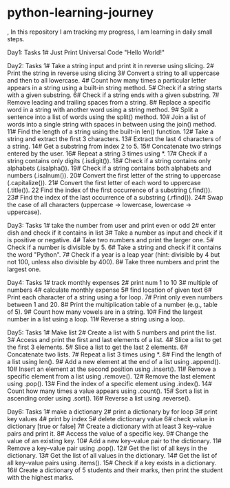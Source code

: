 # python-learning-journey
, In this repository I am tracking my progress, I am learning in daily small steps.

Day1: Tasks
    1# Just Print Universal Code "Hello World!"

Day2: Tasks
    1# Take a string input and print it in reverse using slicing.
    2# Print the string in reverse using slicing
    3# Convert a string to all uppercase and then to all lowercase.
    4# Count how many times a particular letter appears in a string using a built-in string method.
    5# Check if a string starts with a given substring.
    6# Check if a string ends with a given substring.
    7# Remove leading and trailing spaces from a string.
    8# Replace a specific word in a string with another word using a string method.
    9# Split a sentence into a list of words using the split() method.
    10# Join a list of words into a single string with spaces in between using the join() method.
    11# Find the length of a string using the built-in len() function.
    12# Take a string and extract the first 3 characters.
    13# Extract the last 4 characters of a string.
    14# Get a substring from index 2 to 5.
    15# Concatenate two strings entered by the user.
    16# Repeat a string 3 times using *.
    17# Check if a string contains only digits (.isdigit()).
    18# Check if a string contains only alphabets (.isalpha()).
    19# Check if a string contains both alphabets and numbers (.isalnum()).
    20# Convert the first letter of the string to uppercase (.capitalize()).
    21# Convert the first letter of each word to uppercase (.title()).
    22 Find the index of the first occurrence of a substring (.find()).
    23# Find the index of the last occurrence of a substring (.rfind()).
    24# Swap the case of all characters (uppercase → lowercase, lowercase → uppercase).

Day3: Tasks
    1# take the number from user and print even or odd
    2# enter dish and check if it contains in list
    3# Take a number as input and check if it is positive or negative.
    4# Take two numbers and print the larger one.
    5# Check if a number is divisible by 5.
    6# Take a string and check if it contains the word "Python".
    7# Check if a year is a leap year (hint: divisible by 4 but not 100, unless also divisible by 400).
    8# Take three numbers and print the largest one.

Day4: Tasks
    1# track monthly expenses
    2# print num 1 to 10
    3# multiple of numbers
    4# calculate monthly expense
    5# find location of given text
    6# Print each character of a string using a for loop.
    7# Print only even numbers between 1 and 20.
    8# Print the multiplication table of a number (e.g., table of 5).
    9# Count how many vowels are in a string.
    10# Find the largest number in a list using a loop.
    11# Reverse a string using a loop.

Day5: Tasks
    1# Make list
    2# Create a list with 5 numbers and print the list.
    3# Access and print the first and last elements of a list.
    4# Slice a list to get the first 3 elements.
    5# Slice a list to get the last 2 elements.
    6# Concatenate two lists.
    7# Repeat a list 3 times using *.
    8# Find the length of a list using len().
    9# Add a new element at the end of a list using .append().
    10# Insert an element at the second position using .insert().
    11# Remove a specific element from a list using .remove().
    12# Remove the last element using .pop().
    13# Find the index of a specific element using .index().
    14# Count how many times a value appears using .count().
    15# Sort a list in ascending order using .sort().
    16# Reverse a list using .reverse().

Day6: Tasks
1# make a dictionary
2# print a dictionary by for loop
3# print key values
4# print by index
5# delete dictionary value
6# check value in dictionary [true or false]
7# Create a dictionary with at least 3 key–value pairs and print it.
8# Access the value of a specific key.
9# Change the value of an existing key.
10# Add a new key–value pair to the dictionary.
11# Remove a key–value pair using .pop().
12# Get the list of all keys in the dictionary.
13# Get the list of all values in the dictionary.
14# Get the list of all key–value pairs using .items().
15# Check if a key exists in a dictionary.
16# Create a dictionary of 5 students and their marks, then print the student with the highest marks.




    
    


